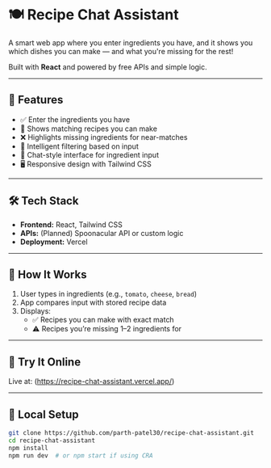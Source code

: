 # 🍽️ Recipe Chat Assistant

A smart web app where you enter ingredients you have, and it shows you which dishes you can make — and what you're missing for the rest!

Built with **React** and powered by free APIs and simple logic.

---

## 🔧 Features

- ✅ Enter the ingredients you have
- 🍲 Shows matching recipes you can make
- ❌ Highlights missing ingredients for near-matches
- 🧠 Intelligent filtering based on input
- 💬 Chat-style interface for ingredient input 
- 🖥️ Responsive design with Tailwind CSS


---

## 🛠 Tech Stack

- **Frontend:** React, Tailwind CSS
- **APIs:** (Planned) Spoonacular API or custom logic
- **Deployment:** Vercel

---

## 🚀 How It Works

1. User types in ingredients (e.g., `tomato`, `cheese`, `bread`)
2. App compares input with stored recipe data
3. Displays:
   - ✅ Recipes you can make with exact match
   - ⚠️ Recipes you’re missing 1–2 ingredients for

---

## 🧪 Try It Online

Live at: (https://recipe-chat-assistant.vercel.app/)

---

## 📂 Local Setup

```bash
git clone https://github.com/parth-patel30/recipe-chat-assistant.git
cd recipe-chat-assistant
npm install
npm run dev  # or npm start if using CRA
